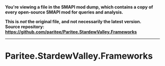 **You're viewing a file in the SMAPI mod dump, which contains a copy of every open-source SMAPI mod
for queries and analysis.**

**This is _not_ the original file, and not necessarily the latest version.**  
**Source repository: https://github.com/paritee/Paritee.StardewValley.Frameworks**

----

# Paritee.StardewValley.Frameworks
